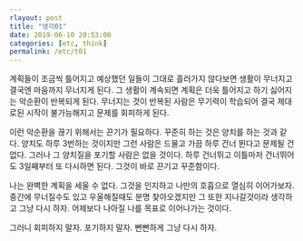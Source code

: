 ```yaml
---
rlayout: post
title: "생각01"
date: 2019-06-10 20:53:00
categories: [etc, think]
permalink: /etc/t01
---
```


계획들이 조금씩 틀어지고 예상했던 일들이 그대로 흘러가지 않다보면 생활이 무너지고 결국엔 마음까지 무너지게 된다. 그 생활이 계속되면 계획은 더욱 틀어지고 하기 싫어지는 악순환이 반복되게 된다. 무너지는 것이 반복된 사람은 무기력이 학습되어 결국 제대로된 시작이 불가능해지고 문제를 회피하게 된다.

이런 악순환을 끊기 위해서는 끈기가 필요하다. 꾸준히 하는 것은 양치를 하는 것과 같다. 양치도 하루 3번하는 것이지만 그런 사람은 드물고 가끔 하루 건너 뛴다고 문제될 건 없다. 그러나 그 양치질을 포기할 사람은 없을 것이다. 하루 건너뛰고 이틀마저 건너뛰어도 3일째부터 또 다시하면 된다. 그것이 바로 끈기고 꾸준함이다.

나는 완벽한 계획을 세울 수 없다. 그것을 인지하고 나만의 호흡으로 열심히 이어가보자. 중간에 무너질수도 있고 우울해질때도 분명 찾아오겠지만 그 또한 지나갈것이라 생각하고 그냥 다시 하자. 어제보다 나아질 나를 목표로 이어나가는 것이다.

그러니 회피하지 말자. 포기하지 말자. 뻔뻔하게 그냥 다시 하자.
